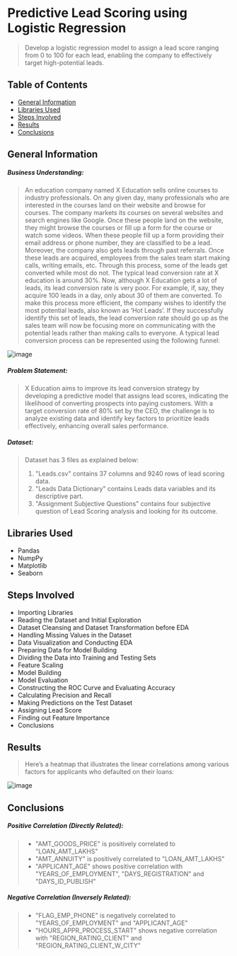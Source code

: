 # Predictive Lead Scoring using Logistic Regression
> Develop a logistic regression model to assign a lead score ranging from 0 to 100 for each lead, enabling the company to effectively target high-potential leads.

## Table of Contents
* [General Information](#general-information)
* [Libraries Used](#libraries-used)
* [Steps Involved](#steps-involved)
* [Results](#results)
* [Conclusions](#conclusions)


## General Information

##### **Business Understanding**:
> An education company named X Education sells online courses to industry professionals. On any given day, many professionals who are interested in the courses land on their website and browse for courses. The company markets its courses on several websites and search engines like Google. Once these people land on the website, they might browse the courses or fill up a form for the course or watch some videos. When these people fill up a form providing their email address or phone number, they are classified to be a lead. Moreover, the company also gets leads through past referrals. Once these leads are acquired, employees from the sales team start making calls, writing emails, etc. Through this process, some of the leads get converted while most do not. The typical lead conversion rate at X education is around 30%. Now, although X Education gets a lot of leads, its lead conversion rate is very poor. For example, if, say, they acquire 100 leads in a day, only about 30 of them are converted. To make this process more efficient, the company wishes to identify the most potential leads, also known as ‘Hot Leads’. If they successfully identify this set of leads, the lead conversion rate should go up as the sales team will now be focusing more on communicating with the potential leads rather than making calls to everyone. A typical lead conversion process can be represented using the following funnel:

![image](https://github.com/user-attachments/assets/5473d5b0-ef37-4025-83d8-ee0d67fbf530)



##### **Problem Statement**: 
> X Education aims to improve its lead conversion strategy by developing a predictive model that assigns lead scores, indicating the likelihood of converting prospects into paying customers. With a target conversion rate of 80% set by the CEO, the challenge is to analyze existing data and identify key factors to prioritize leads effectively, enhancing overall sales performance.


##### **Dataset**:
> Dataset has 3 files as explained below: 
> 1. "Leads.csv" contains 37 columns and 9240 rows of lead scoring data.
> 2. "Leads Data Dictionary" contains Leads data variables and its descriptive part.
> 3. "Assignment Subjective Questions" contains four subjective question of Lead Scoring analysis and looking for its outcome.

## Libraries Used

- Pandas
- NumpPy
- Matplotlib
- Seaborn

## Steps Involved

- Importing Libraries
- Reading the Dataset and Initial Exploration
- Dataset Cleansing and Dataset Transformation before EDA
- Handling Missing Values in the Dataset
- Data Visualization and Conducting EDA
- Preparing Data for Model Building
- Dividing the Data into Training and Testing Sets
- Feature Scaling
- Model Building
- Model Evaluation
- Constructing the ROC Curve and Evaluating Accuracy
- Calculating Precision and Recall
- Making Predictions on the Test Dataset
- Assigning Lead Score
- Finding out Feature Importance
- Conclusions

## Results

> Here’s a heatmap that illustrates the linear correlations among various factors for applicants who defaulted on their loans:

![image](https://github.com/user-attachments/assets/e5086564-28ba-42e2-8c37-17128c7bf186)


## Conclusions

##### Positive Correlation (Directly Related):
> - "AMT_GOODS_PRICE" is positively correlated to "LOAN_AMT_LAKHS"
> - "AMT_ANNUITY" is positively correlated to "LOAN_AMT_LAKHS"
> - "APPLICANT_AGE" shows positive correlation with "YEARS_OF_EMPLOYMENT", "DAYS_REGISTRATION" and "DAYS_ID_PUBLISH"


##### Negative Correlation (Inversely Related):
> - "FLAG_EMP_PHONE" is negatively correlated to "YEARS_OF_EMPLOYMENT" and "APPLICANT_AGE"
> - "HOURS_APPR_PROCESS_START" shows negative correlation with "REGION_RATING_CLIENT" and "REGION_RATING_CLIENT_W_CITY"
